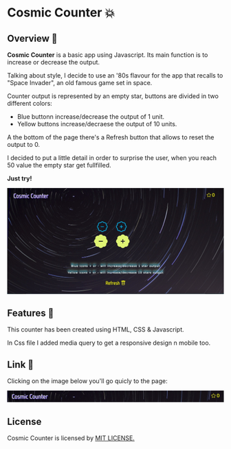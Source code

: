  # Cosmic Counter 💥
 
## Overview 📖
**Cosmic Counter** is a basic app using Javascript. Its main function is to increase or decrease the output. 

Talking about style, I decide to use an '80s flavour for the app that recalls to "Space Invader", an old famous game set in space.

Counter output is represented by an empty star, buttons are divided in two different colors:

* Blue buttonn increase/decrease the output of 1 unit.
* Yellow buttons increase/decraese the output of 10 units.

A the bottom of the page there's a Refresh button that allows to reset the output to 0.

I decided to put a little detail in order to surprise the user, when you reach 50 value the empty star get fullfilled.

**Just try!**


![screenshot](assets/img/screenshot.jpg)


## Features 📝

This counter has been created using HTML, CSS & Javascript.

In Css file I added media query to get a responsive design n mobile too.

## Link 🔗

Clicking on the image below you'll go quicly to the page:

<a href="https://cosmico.netlify.app"><img src="assets/img/button.png"></a>

## License 

Cosmic Counter is licensed by <a href= "https://github.com/BrunoArrostini/counter/blob/main/LICENSE.md"> MIT LICENSE.



